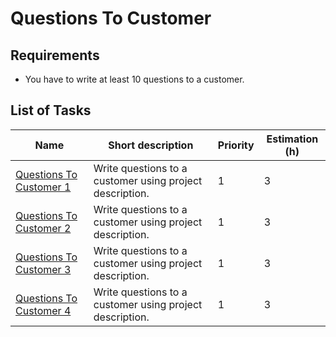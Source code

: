 # Questions To Customer

## Requirements

* You have to write at least 10 questions to a customer.

## List of Tasks

| Name                                                           | Short description                                        | Priority | Estimation (h) |
| -------------------------------------------------------------- | -------------------------------------------------------- | -------- | -------------- |
| [Questions To Customer 1](./questions-to-customer-1/readme.md) | Write questions to a customer using project description. | 1        | 3              |
| [Questions To Customer 2](./questions-to-customer-2/readme.md) | Write questions to a customer using project description. | 1        | 3              |
| [Questions To Customer 3](./questions-to-customer-3/readme.md) | Write questions to a customer using project description. | 1        | 3              |
| [Questions To Customer 4](./questions-to-customer-4/readme.md) | Write questions to a customer using project description. | 1        | 3              |
